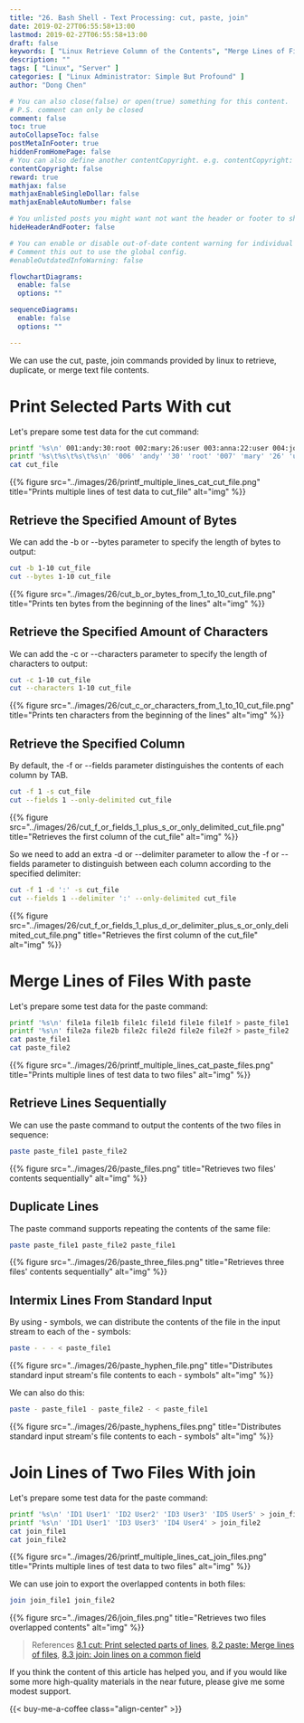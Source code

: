 ```yaml
---
title: "26. Bash Shell - Text Processing: cut, paste, join"
date: 2019-02-27T06:55:58+13:00
lastmod: 2019-02-27T06:55:58+13:00
draft: false
keywords: [ "Linux Retrieve Column of the Contents", "Merge Lines of Files", "Duplicate Lines", "Join Two Files' Lines" ]
description: ""
tags: [ "Linux", "Server" ]
categories: [ "Linux Administrator: Simple But Profound" ]
author: "Dong Chen"

# You can also close(false) or open(true) something for this content.
# P.S. comment can only be closed
comment: false
toc: true
autoCollapseToc: false
postMetaInFooter: true
hiddenFromHomePage: false
# You can also define another contentCopyright. e.g. contentCopyright: "This is another copyright."
contentCopyright: false
reward: true
mathjax: false
mathjaxEnableSingleDollar: false
mathjaxEnableAutoNumber: false

# You unlisted posts you might want not want the header or footer to show
hideHeaderAndFooter: false

# You can enable or disable out-of-date content warning for individual post.
# Comment this out to use the global config.
#enableOutdatedInfoWarning: false

flowchartDiagrams:
  enable: false
  options: ""

sequenceDiagrams: 
  enable: false
  options: ""

---
```


We can use the cut, paste, join commands provided by linux to retrieve, duplicate, or merge text file contents.

<!--more-->

# Print Selected Parts With cut

Let's prepare some test data for the cut command:

```bash
printf '%s\n' 001:andy:30:root 002:mary:26:user 003:anna:22:user 004:john:24:user 005:jeff:28:user >> cut_file
printf '%s\t%s\t%s\t%s\n' '006' 'andy' '30' 'root' '007' 'mary' '26' 'user' '008' 'anna' '22' 'user' '009' 'john' '24' 'user' '010' 'jeff' '28' 'user' >> cut_file
cat cut_file
```

{{% figure src="../images/26/printf_multiple_lines_cat_cut_file.png" title="Prints multiple lines of test data to cut_file" alt="img" %}}

## Retrieve the Specified Amount of Bytes

We can add the -b or --bytes parameter to specify the length of bytes to output:

```bash
cut -b 1-10 cut_file
cut --bytes 1-10 cut_file
```

{{% figure src="../images/26/cut_b_or_bytes_from_1_to_10_cut_file.png" title="Prints ten bytes from the beginning of the lines" alt="img" %}}

## Retrieve the Specified Amount of Characters

We can add the -c or --characters parameter to specify the length of characters to output:

```bash
cut -c 1-10 cut_file
cut --characters 1-10 cut_file
```

{{% figure src="../images/26/cut_c_or_characters_from_1_to_10_cut_file.png" title="Prints ten characters from the beginning of the lines" alt="img" %}}

## Retrieve the Specified Column

By default, the -f or --fields parameter distinguishes the contents of each column by TAB.

```bash
cut -f 1 -s cut_file
cut --fields 1 --only-delimited cut_file
```

{{% figure src="../images/26/cut_f_or_fields_1_plus_s_or_only_delimited_cut_file.png" title="Retrieves the first column of the cut_file" alt="img" %}}

So we need to add an extra -d or --delimiter parameter to allow the -f or --fields parameter to distinguish between each column according to the specified delimiter:

```bash
cut -f 1 -d ':' -s cut_file
cut --fields 1 --delimiter ':' --only-delimited cut_file
```

{{% figure src="../images/26/cut_f_or_fields_1_plus_d_or_delimiter_plus_s_or_only_delimited_cut_file.png" title="Retrieves the first column of the cut_file" alt="img" %}}

# Merge Lines of Files With paste

Let's prepare some test data for the paste command:

```bash
printf '%s\n' file1a file1b file1c file1d file1e file1f > paste_file1
printf '%s\n' file2a file2b file2c file2d file2e file2f > paste_file2
cat paste_file1
cat paste_file2
```

{{% figure src="../images/26/printf_multiple_lines_cat_paste_files.png" title="Prints multiple lines of test data to two files" alt="img" %}}

## Retrieve Lines Sequentially

We can use the paste command to output the contents of the two files in sequence:

```bash
paste paste_file1 paste_file2
```

{{% figure src="../images/26/paste_files.png" title="Retrieves two files' contents sequentially" alt="img" %}}

## Duplicate Lines

The paste command supports repeating the contents of the same file:

```bash
paste paste_file1 paste_file2 paste_file1
```

{{% figure src="../images/26/paste_three_files.png" title="Retrieves three files' contents sequentially" alt="img" %}}

## Intermix Lines From Standard Input

By using - symbols, we can distribute the contents of the file in the input stream to each of the - symbols:

```bash
paste - - - < paste_file1
```

{{% figure src="../images/26/paste_hyphen_file.png" title="Distributes standard input stream's file contents to each - symbols" alt="img" %}}

We can also do this:

```bash
paste - paste_file1 - paste_file2 - < paste_file1
```

{{% figure src="../images/26/paste_hyphens_files.png" title="Distributes standard input stream's file contents to each - symbols" alt="img" %}}

# Join Lines of Two Files With join

Let's prepare some test data for the paste command:

```bash
printf '%s\n' 'ID1 User1' 'ID2 User2' 'ID3 User3' 'ID5 User5' > join_file1
printf '%s\n' 'ID1 User1' 'ID3 User3' 'ID4 User4' > join_file2
cat join_file1
cat join_file2
```

{{% figure src="../images/26/printf_multiple_lines_cat_join_files.png" title="Prints multiple lines of test data to two files" alt="img" %}}

We can use join to export the overlapped contents in both files:

```bash
join join_file1 join_file2
```

{{% figure src="../images/26/join_files.png" title="Retrieves two files overlapped contents" alt="img" %}}

> References
> [8.1 cut: Print selected parts of lines](https://www.gnu.org/software/coreutils/manual/html_node/cut-invocation.html),
> [8.2 paste: Merge lines of files](https://www.gnu.org/software/coreutils/manual/html_node/paste-invocation.html),
> [8.3 join: Join lines on a common field](https://www.gnu.org/software/coreutils/manual/html_node/join-invocation.html)

If you think the content of this article has helped you, and if you would like some more high-quality materials in the near future, please give me some modest support.

<!-- Buy Me a Coffee Button -->
{{< buy-me-a-coffee class="align-center" >}}
